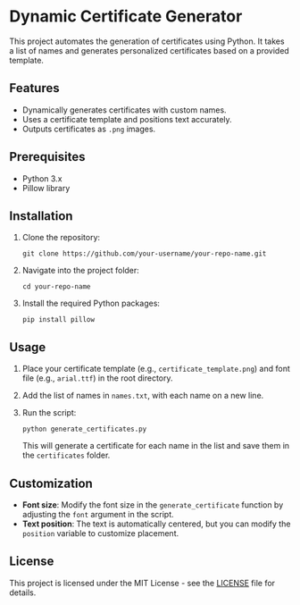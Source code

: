 # Dynamic Certificate Generator

This project automates the generation of certificates using Python. It takes a list of names and generates personalized certificates based on a provided template.

## Features

- Dynamically generates certificates with custom names.
- Uses a certificate template and positions text accurately.
- Outputs certificates as `.png` images.
  
## Prerequisites

- Python 3.x
- Pillow library

## Installation

1. Clone the repository:

   ```
   git clone https://github.com/your-username/your-repo-name.git
   ```

2. Navigate into the project folder:

   ```
   cd your-repo-name
   ```

3. Install the required Python packages:

   ```
   pip install pillow
   ```

## Usage

1. Place your certificate template (e.g., `certificate_template.png`) and font file (e.g., `arial.ttf`) in the root directory.
2. Add the list of names in `names.txt`, with each name on a new line.

3. Run the script:

   ```
   python generate_certificates.py
   ```

   This will generate a certificate for each name in the list and save them in the `certificates` folder.

## Customization

- **Font size**: Modify the font size in the `generate_certificate` function by adjusting the `font` argument in the script.
- **Text position**: The text is automatically centered, but you can modify the `position` variable to customize placement.


## License

This project is licensed under the MIT License - see the [LICENSE](LICENSE) file for details.

